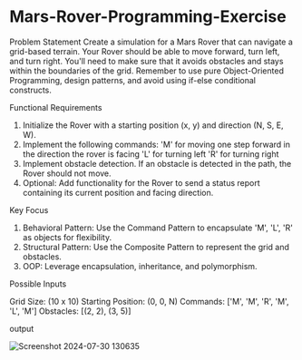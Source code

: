 # Mars-Rover-Programming-Exercise
Problem Statement
Create a simulation for a Mars Rover that can navigate a grid-based terrain. Your Rover should be able to move forward, turn left, and turn
right. You'll need to make sure that it avoids obstacles and stays within the boundaries of the grid. Remember to use pure Object-Oriented
Programming, design patterns, and avoid using if-else conditional constructs.

Functional Requirements

1. Initialize the Rover with a starting position (x, y) and direction (N, S, E, W).
2. Implement the following commands:
'M' for moving one step forward in the direction the rover is facing
'L' for turning left
'R' for turning right
3. Implement obstacle detection. If an obstacle is detected in the path, the Rover should not move.
4. Optional: Add functionality for the Rover to send a status report containing its current position and facing direction.

Key Focus

1. Behavioral Pattern: Use the Command Pattern to encapsulate 'M', 'L', 'R' as objects for flexibility.
2. Structural Pattern: Use the Composite Pattern to represent the grid and obstacles.
3. OOP: Leverage encapsulation, inheritance, and polymorphism.

Possible Inputs

Grid Size: (10 x 10)
Starting Position: (0, 0, N)
Commands: ['M', 'M', 'R', 'M', 'L', 'M']
Obstacles: [(2, 2), (3, 5)]

output

![Screenshot 2024-07-30 130635](https://github.com/user-attachments/assets/997132f0-a1de-4128-b20c-d344b3d4f305)
